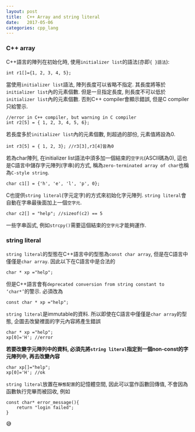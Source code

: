 ```yaml
---
layout:	post
title:	C++ Array and string literal
date:	2017-05-06
categories: cpp_lang
--- 
```

### C++ array

C++語言的陣列在初始化時, 使用`initializer list`的語法(亦即`{ }語法`):

```
int r1[]={1, 2, 3, 4, 5};
```

當使用`initializer list`語法, 陣列長度可以省略不指定. 其長度將等於`initializer list`內的元素個數.
但是一旦指定長度, 則長度不可以低於`initializer list`內的元素個數. 否則C++ compiler會顯示錯誤, 但是C compiler只給警示.

```
//error in C++ compiler, but warning in C compiler
int r2[5] = { 1, 2, 3, 4, 5, 6}; 
``` 

若長度多於`initializer list`內的元素個數, 則超過的部份, 元素值將設為0.

```
int r3[5] = { 1, 2, 3}; //r3[3],r3[4]皆為0
``` 

若為char陣列, 在initializer list語法中須多加一個結束的`空字元`(ASCII碼為0), 這也是C語言中儲存字元陣列(字串)的方式, 稱為`zero-terminated array of char`也稱為`C-style string`. 

```
char c1[] = {'h', 'e', 'l', 'p', 0};
```

C也提供`string literal`(字元定字)的方式來初始化字元陣列. `string literal`會自動在字串最後面加上一個`空字元`.

```
char c2[] = "help"; //sizeof(c2) == 5
```

一些字串函式, 例如`strcpy()`需要這個結束的`空字元`才能夠運作. 

### string literal

`string literal`的型態在C++語言中的型態為`const char array`, 但是在C語言中僅僅是`char array`. 因此以下在C語言中是合法的

```
char * xp ="help";
```

但是C++語言會有`deprecated conversion from string constant to ‘char*’`的警示. 必須改為

```
const char * xp ="help";
```

`string literal`是immutable的資料. 所以即使在C語言中僅僅是`char array`的型態, 企圖去改變裡面的字元內容將產生錯誤

```
char * xp ="help";
xp[0]='H'; //error
```

**若要改變字元陣列中的資料, 必須先將`string literal`指定到一個non-const的字元陣列中, 再去改變內容**

```
char xp[]="help";
xp[0]='H'; //ok
```

`string literal`放置在`靜態配置`的記憶體空間, 因此可以當作函數回傳值, 不會因為函數執行完畢而被回收, 例如

```
const char* error_message(){
	return "login failed";
}
```

:sweat_smile:

